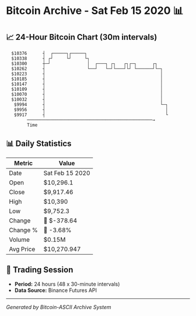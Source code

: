 # Bitcoin Archive - Sat Feb 15 2020 📊

## 📈 24-Hour Bitcoin Chart (30m intervals)

```
  $10376      ┤  ┌─────┐┌─────┐                                
  $10338      ┤ ┌┘     └┘     └┐                               
  $10300      ┼─┘              │  ┌───┐ ┌┐   ┌┐┌─┐      ┌┐     
  $10262      ┤                └──┘   └─┘└───┘└┘ └──────┘└─┐   
  $10223      ┤                                            │   
  $10185      ┤                                            │   
  $10147      ┤                                            │   
  $10109      ┤                                            │   
  $10070      ┤                                            │   
  $10032      ┤                                            │   
   $9994      ┤                                            └─┐ 
   $9956      ┤                                              │ 
   $9917      ┤                                              └ 
        ────────────────────────────────────────────────→
        Time
```

## 📊 Daily Statistics

| Metric | Value |
|--------|-------|
| Date | Sat Feb 15 2020 |
| Open | $10,296.1 |
| Close | $9,917.46 |
| High | $10,390 |
| Low | $9,752.3 |
| Change | 🔴 $-378.64 |
| Change % | 🔴 -3.68% |
| Volume | $0.15M |
| Avg Price | $10,270.947 |

## 📅 Trading Session

- **Period:** 24 hours (48 x 30-minute intervals)
- **Data Source:** Binance Futures API

---
*Generated by Bitcoin-ASCII Archive System*
